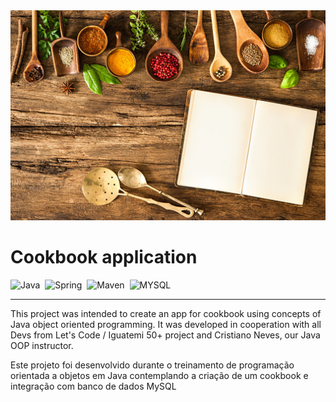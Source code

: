 <img src="img/cookbook.jpg">

# Cookbook application
![Java](https://img.shields.io/badge/Java-ED8B00?style=for-the-badge&logo=java&logoColor=white)&nbsp;
![Spring](https://img.shields.io/badge/Spring-GREEN?style=for-the-badge&logo=spring&logoColor=white)&nbsp;
![Maven](https://img.shields.io/badge/Maven-000000?style=for-the-badge&logo=maven&logoColor=white)&nbsp;
![MYSQL](https://img.shields.io/badge/MySQL-00758F?style=for-the-badge&logo=mysql&logoColor=white)&nbsp;
<hr>
<p>This project was intended to create an app for cookbook using concepts of Java object oriented programming. It was developed in cooperation with all Devs from Let's Code / Iguatemi 50+ project and Cristiano Neves, our Java OOP instructor.</p>

<p>Este projeto foi desenvolvido durante o treinamento de programação orientada a objetos em Java contemplando a criação de um cookbook e integração com banco de dados MySQL</p>
